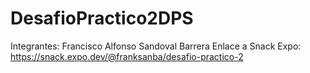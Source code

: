 # DesafioPractico2DPS
Integrantes: Francisco Alfonso Sandoval Barrera
Enlace a Snack Expo: https://snack.expo.dev/@franksanba/desafio-practico-2
